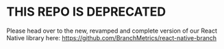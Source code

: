 # THIS REPO IS DEPRECATED

Please head over to the new, revamped and complete version of our React Native library here:
https://github.com/BranchMetrics/react-native-branch
